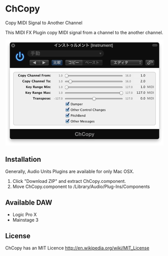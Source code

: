 ChCopy
============

Copy MIDI Signal to Another Channel

This MIDI FX Plugin copy MIDI signal from a channel to the another channel.

![image](image.png)


## Installation

Generally, Audio Units Plugins are available for only Mac OSX.

1. Click "Download ZIP" and extract ChCopy.component.
2. Move ChCopy.component to /Library/Audio/Plug-Ins/Components

## Available DAW

* Logic Pro X
* Mainstage 3

## License

ChCopy has an MIT Licence http://en.wikipedia.org/wiki/MIT_License
